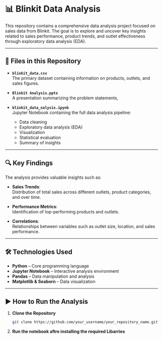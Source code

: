 # 📊 Blinkit Data Analysis

This repository contains a comprehensive data analysis project focused on sales data from Blinkit. The goal is to explore and uncover key insights related to sales performance, product trends, and outlet effectiveness through exploratory data analysis (EDA).

---

## 📁 Files in this Repository

- **`blinkit_data.csv`**  
  The primary dataset containing information on products, outlets, and sales figures.
  
- **`Blinkit Analysis.pptx`**  
  A presentation summarizing the problem statements,

- **`blinkit_data_nalysis.ipynb`**  
  Jupyter Notebook containing the full data analysis pipeline:
  - Data cleaning
  - Exploratory data analysis (EDA)
  - Visualization
  - Statistical evaluation
  - Summary of insights

---

## 🔍 Key Findings

The analysis provides valuable insights such as:

- **Sales Trends**:  
  Distribution of total sales across different outlets, product categories, and over time.

- **Performance Metrics**:  
  Identification of top-performing products and outlets.

- **Correlations**:  
  Relationships between variables such as outlet size, location, and sales performance.

---

## 🛠️ Technologies Used

- **Python** – Core programming language  
- **Jupyter Notebook** – Interactive analysis environment  
- **Pandas** – Data manipulation and analysis  
- **Matplotlib & Seaborn** – Data visualization

---

## ▶️ How to Run the Analysis

1. **Clone the Repository**
   ```bash
   git clone https://github.com/your_username/your_repository_name.git
2. **Run the notebook aftre installing the required Libarries**
